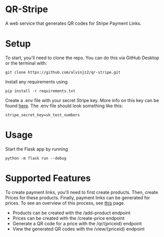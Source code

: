 # QR-Stripe
A web service that generates QR codes for Stripe Payment Links.

# Setup
To start, you'll need to clone the repo. You can do this via GitHub Desktop or the terminal with: 
```
git clone https://github.com/alvinjz2/qr-stripe.git
```

Install any requirements using 
```
pip install -r requirements.txt
```
Create a .env file with your secret Stripe key. More info on this key can be found [here](https://stripe.com/docs/keys). The .env file should look something like this:
```
stripe_secret_key=sk_test_numbers
```

# Usage
Start the Flask app by running 
```
python -m flask run --debug
```

# Supported Features
To create payment links, you'll need to first create products. Then, create Prices for these products. Finally, payment links can be generated for prices. To see an overview of this process, see [this](https://stripe.com/docs/payment-links/api) page.
- Products can be created with the /add-product endpoint
- Prices can be created with the /create-price endpoint
- Generate a QR code for a price with the /qr/{priceid} endpoint
- View the generated QR codes with the /view/{priceid} endpoint
